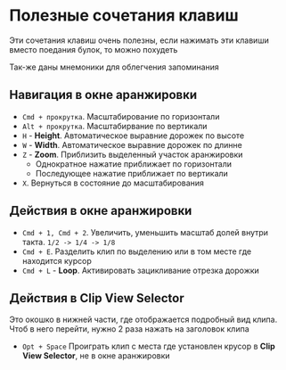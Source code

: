 # Полезные сочетания клавиш

Эти сочетания клавиш очень полезны, если нажимать эти клавиши вместо поедания булок, то можно похудеть

Так-же даны мнемоники для облегчения запоминания

## Навигация в окне аранжировки

- `Cmd + прокрутка`. Масштабирование по горизонтали
- `Alt + прокрутка`. Масштабирвание по вертикали
- `H` - **Height**. Автоматическое выравние дорожек по высоте
- `W` - **Width**. Автоматическое выравние дорожек по длинне
- `Z` - **Zoom**. Приблизить выделенный участок аранжировки
  - Однократное нажатие приближает по горизонтали
  - Последующее нажатие приближает по вертикали
- `X`. Вернуться в состояние до масштабирования

## Действия в окне аранжировки

- `Cmd + 1, Cmd + 2`. Увеличить, уменьшить масштаб долей внутри такта. `1/2 -> 1/4 -> 1/8`
- `Cmd + E`. Разделить клип по выделению или в том месте где находится курсор
- `Cmd + L` - **Loop**. Активировать зацикливание отрезка дорожки

## Действия в Clip View Selector

Это окошко в нижней части, где отображается подробный вид клипа. Чтоб в него перейти, нужно 2 раза нажать на заголовок клипа

- `Opt + Space` Проиграть клип с места где установлен крусор в **Clip View Selector**, не в окне аранжировки